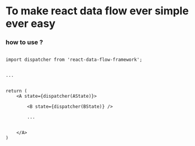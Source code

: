 # To make react data flow ever simple ever easy

### how to use ?

```

import dispatcher from 'react-data-flow-framework';


...


return (
    <A state={dispatcher(AState)}>
        
        <B state={dispatcher(BState)} />
        
        ...
        
        
    </A>
)


```



